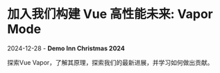 # 加入我们构建 Vue 高性能未来: Vapor Mode

2024-12-28 - **Demo Inn Christmas 2024**

探索Vue Vapor，了解其原理，探索我们的最新进展，并学习如何做出贡献。
